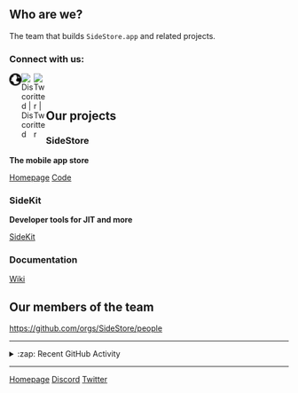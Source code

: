 <!-- 
Docs: How to use GitHub README and actions to auto-generate embedded content.
https://github.com/anuraghazra/github-readme-stats
https://www.youtube.com/watch?v=n6d4KHSKqGk
https://github.com/rahuldkjain/github-profile-readme-generator
 -->

## Who are we?

The team that builds `SideStore.app` and related projects.

### Connect with us:

<!--
[![Website](https://img.shields.io/website?label=sidestore.io&style=for-the-badge&url=https://sidestore.io)](https://sidestore.io)
[![Twitter Follow](https://img.shields.io/twitter/follow/sidestore_io?color=1DA1F2&logo=twitter&style=for-the-badge)](https://twitter.com/intent/follow?original_referer=https%3A%2F%2Fgithub.com%2Fsidestore&screen_name=sidestore)
[![GitHub Followers](https://img.shields.io/github/followers/sidestore?style=for-the-badge)]()
[![GitHub Sponsors](https://img.shields.io/github/sponsors/sidestore?style=for-the-badge
)]() 
-->

[<img align="left" alt="sidestore.io" width="22px" src="https://raw.githubusercontent.com/iconic/open-iconic/master/svg/globe.svg" />][website]
[<img align="left" alt="Discord | Discord" width="22px" src="https://cdn.jsdelivr.net/npm/simple-icons@v3/icons/discord.svg" />][discord]
[<img align="left" alt="Twitter | Twitter" width="22px" src="https://cdn.jsdelivr.net/npm/simple-icons@v3/icons/twitter.svg" />][twitter]

<br />
<br />

## Our projects

### SideStore

__The mobile app store__

[Homepage][website]
[Code][git.sidestore]

### SideKit

__Developer tools for JIT and more__

[SideKit][git.sidekit]

### Documentation

[Wiki][wiki]

## Our members of the team

https://github.com/orgs/SideStore/people

---

<details>
  <summary>:zap: Recent GitHub Activity</summary>

<!--START_SECTION:activity-->
1. 🗣 Commented on [#749](https://github.com/SideStore/SideStore/issues/749) in [SideStore/SideStore](https://github.com/SideStore/SideStore)
2. 🗣 Commented on [#749](https://github.com/SideStore/SideStore/issues/749) in [SideStore/SideStore](https://github.com/SideStore/SideStore)
3. 🗣 Commented on [#734](https://github.com/SideStore/SideStore/issues/734) in [SideStore/SideStore](https://github.com/SideStore/SideStore)
4. 🗣 Commented on [#734](https://github.com/SideStore/SideStore/issues/734) in [SideStore/SideStore](https://github.com/SideStore/SideStore)
5. 🎉 Merged PR [#3](https://github.com/SideStore/AltSign/pull/3) in [SideStore/AltSign](https://github.com/SideStore/AltSign)
6. 🗣 Commented on [#3](https://github.com/SideStore/AltSign/issues/3) in [SideStore/AltSign](https://github.com/SideStore/AltSign)
7. 💪 Opened PR [#3](https://github.com/SideStore/AltSign/pull/3) in [SideStore/AltSign](https://github.com/SideStore/AltSign)
8. 🎉 Merged PR [#52](https://github.com/SideStore/Community-Source/pull/52) in [SideStore/Community-Source](https://github.com/SideStore/Community-Source)
9. 🗣 Commented on [#52](https://github.com/SideStore/Community-Source/issues/52) in [SideStore/Community-Source](https://github.com/SideStore/Community-Source)
10. 🗣 Commented on [#52](https://github.com/SideStore/Community-Source/issues/52) in [SideStore/Community-Source](https://github.com/SideStore/Community-Source)
11. 🗣 Commented on [#52](https://github.com/SideStore/Community-Source/issues/52) in [SideStore/Community-Source](https://github.com/SideStore/Community-Source)
12. 💪 Opened PR [#52](https://github.com/SideStore/Community-Source/pull/52) in [SideStore/Community-Source](https://github.com/SideStore/Community-Source)
13. 🎉 Merged PR [#779](https://github.com/SideStore/SideStore/pull/779) in [SideStore/SideStore](https://github.com/SideStore/SideStore)
14. 💪 Opened PR [#779](https://github.com/SideStore/SideStore/pull/779) in [SideStore/SideStore](https://github.com/SideStore/SideStore)
15. ❗️ Opened issue [#778](https://github.com/SideStore/SideStore/issues/778) in [SideStore/SideStore](https://github.com/SideStore/SideStore)
16. 🎉 Merged PR [#777](https://github.com/SideStore/SideStore/pull/777) in [SideStore/SideStore](https://github.com/SideStore/SideStore)
17. 💪 Opened PR [#777](https://github.com/SideStore/SideStore/pull/777) in [SideStore/SideStore](https://github.com/SideStore/SideStore)
18. 🎉 Merged PR [#776](https://github.com/SideStore/SideStore/pull/776) in [SideStore/SideStore](https://github.com/SideStore/SideStore)
19. 💪 Opened PR [#776](https://github.com/SideStore/SideStore/pull/776) in [SideStore/SideStore](https://github.com/SideStore/SideStore)
20. 🎉 Merged PR [#775](https://github.com/SideStore/SideStore/pull/775) in [SideStore/SideStore](https://github.com/SideStore/SideStore)
<!--END_SECTION:activity-->

</details>

---

[Homepage][patreon] [Discord][discord] [Twitter][twitter]

<!--
- [Patreon][patreon]
- [OpenCollective][opencollective]
- [YouTube][youtube]
-->

[website]: https://sidestore.io
[wiki]: https://wiki.sidestore.io
[twitter]: https://twitter.com/sidestore_io
[discord]: https://discord.gg/sidestore-949183273383395328
[youtube]: https://youtube.com/TODO
[patreon]: https://www.patreon.com/SideStore
[opencollective]: https://opencollective.com/TODO
[git.sidestore]: https://github.com/SideStore/SideStore/
[git.sidekit]: https://github.com/SideStore/SideKit

